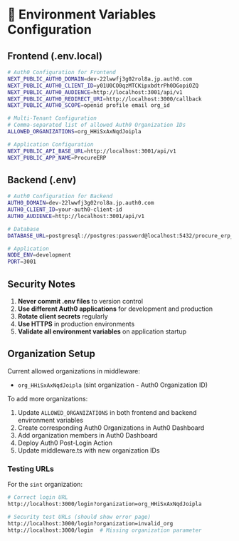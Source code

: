 # 🔐 **Environment Variables Configuration**

## **Frontend (.env.local)**

```bash
# Auth0 Configuration for Frontend
NEXT_PUBLIC_AUTH0_DOMAIN=dev-22lwwfj3g02rol8a.jp.auth0.com
NEXT_PUBLIC_AUTH0_CLIENT_ID=y01U0CO0qzMTCKipxbdtrPh0DGopiOZQ
NEXT_PUBLIC_AUTH0_AUDIENCE=http://localhost:3001/api/v1
NEXT_PUBLIC_AUTH0_REDIRECT_URI=http://localhost:3000/callback
NEXT_PUBLIC_AUTH0_SCOPE=openid profile email org_id

# Multi-Tenant Configuration
# Comma-separated list of allowed Auth0 Organization IDs
ALLOWED_ORGANIZATIONS=org_HHiSxAxNqdJoipla

# Application Configuration
NEXT_PUBLIC_API_BASE_URL=http://localhost:3001/api/v1
NEXT_PUBLIC_APP_NAME=ProcureERP
```

## **Backend (.env)**

```bash
# Auth0 Configuration for Backend
AUTH0_DOMAIN=dev-22lwwfj3g02rol8a.jp.auth0.com
AUTH0_CLIENT_ID=your-auth0-client-id
AUTH0_AUDIENCE=http://localhost:3001/api/v1

# Database
DATABASE_URL=postgresql://postgres:password@localhost:5432/procure_erp_dev?search_path=v001

# Application
NODE_ENV=development
PORT=3001
```

## **Security Notes**

1. **Never commit .env files** to version control
2. **Use different Auth0 applications** for development and production
3. **Rotate client secrets** regularly
4. **Use HTTPS** in production environments
5. **Validate all environment variables** on application startup

## **Organization Setup**

Current allowed organizations in middleware:
- `org_HHiSxAxNqdJoipla` (sint organization - Auth0 Organization ID)

To add more organizations:
1. Update `ALLOWED_ORGANIZATIONS` in both frontend and backend environment variables
2. Create corresponding Auth0 Organizations in Auth0 Dashboard
3. Add organization members in Auth0 Dashboard
4. Deploy Auth0 Post-Login Action
5. Update middleware.ts with new organization IDs

### Testing URLs

For the `sint` organization:
```bash
# Correct login URL
http://localhost:3000/login?organization=org_HHiSxAxNqdJoipla

# Security test URLs (should show error page)
http://localhost:3000/login?organization=invalid_org
http://localhost:3000/login  # Missing organization parameter
